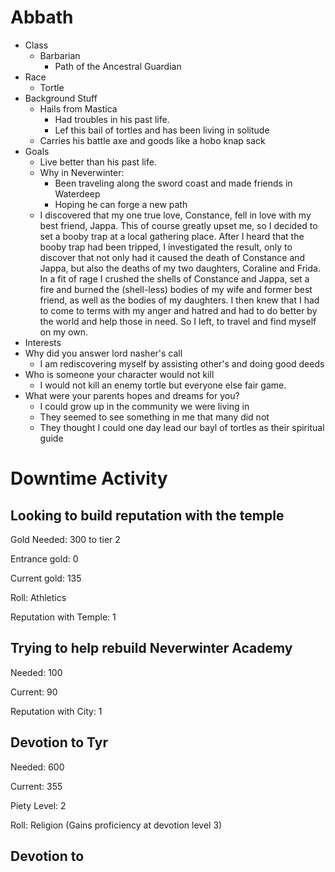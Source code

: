 # Abbath

- Class
  - Barbarian
    - Path of the Ancestral Guardian
- Race
  - Tortle
- Background Stuff
  - Hails from Mastica
    - Had troubles in his past life.
    - Lef this bail of tortles and has been living in solitude
  - Carries his battle axe and goods like a hobo knap sack
- Goals
  - Live better than his past life.
  - Why in Neverwinter:
    - Been traveling along the sword coast and made friends in Waterdeep
    - Hoping he can forge a new path
  - I discovered that my one true love, Constance, fell in love with my best friend, Jappa. This of course greatly upset me, so I decided to set a booby trap at a local gathering place. After I heard that the booby trap had been tripped, I investigated the result, only to discover that not only had it caused the death of Constance and Jappa, but also the deaths of my two daughters, Coraline and Frida. In a fit of rage I crushed the shells of Constance and Jappa, set a fire and burned the (shell-less) bodies of my wife and former best friend, as well as the bodies of my daughters. I then knew that I had to come to terms with my anger and hatred and had to do better by the world and help those in need. So I left, to travel and find myself on my own.
- Interests
- Why did you answer lord nasher's call
  - I am rediscovering myself by assisting other's and doing good deeds
- Who is someone your character would not kill
  - I would not kill an enemy tortle but everyone else fair game.
- What were your parents hopes and dreams for you?
  - I could grow up in the community we were living in
  - They seemed to see something in me that many did not
  - They thought I could one day lead our bayl of tortles as their spiritual guide

# Downtime Activity

## Looking to build reputation with the temple

Gold Needed: 300 to tier 2

Entrance gold: 0

Current gold: 135

Roll: Athletics

Reputation with Temple: 1

## Trying to help rebuild Neverwinter Academy

Needed: 100

Current: 90

Reputation with City: 1

## Devotion to Tyr

Needed: 600

Current: 355

Piety Level: 2

Roll: Religion (Gains proficiency at devotion level 3)

## Devotion to
